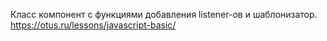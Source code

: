 Класс компонент с функциями добавления listener-ов и шаблонизатор.
https://otus.ru/lessons/javascript-basic/